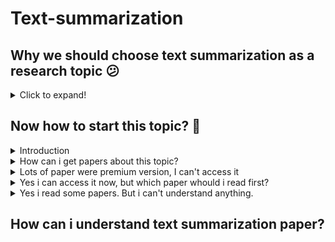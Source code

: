 # Text-summarization

## Why we should choose text summarization as a research topic :confused:
<details>
  <summary> Click to expand! </summary>
From my perspective, when I started to research. I was confused, which topics I should choose? Then I started to research it.  I found so many topics in NLP, but the problem is, every topic is in a stable phase. I was worried about it. After that, I found text summarization and it was not in a stable phase. Because text summarization has no accurate answer that can measure, how much good your model. And also this was a challenging topic. I got inspiration.

Another thing I found that in my country there was no better model published. So the first thing in any research is, "Is this topic already in a stable phase?". Still, text summarization is an amazing topic for research.
</details>

## Now how to start this topic? :face_with_head_bandage:
<details>
  <summary> Introduction </summary>
In any research, first, we need to know about that topic. In this case, we will do the same thing. We will search on google about this topic. Learn What is text summarization? :laughing: . Just spend 2-3 days about it.

2-3 days needed to make mindset. Now you should start reading papers about text summarization. At least you should read 10-20 papers.
</details>

<details>
  <summary> How can i get papers about this topic? </summary>
  It is a basic problem, where we will find the paper. The simple answer is google scholar. Google scholar collects all the research papers from all the research and journal sites.

So simply go [scholar](https://scholar.google.com)
</details>

<details>
  <summary> Lots of paper were premium version, I can't access it</summary>
 I am also depressed about it. How to access them!  After researching somedays, 
  I found an interesting https://sci-hub.se
  In this site, we can access lots of papers freely.
</details>

<details>
  <summary>Yes i can access it now, but which paper whould i read first?</summary>
  In scholar, we can easily select the year. So first read old papers. Cause we won't understand easily recent papers.
</details>

<details>
  <summary>Yes i read some papers. But i can't understand anything.</summary>
 
  After reading these papers, you will find some new keywords. These keywords will make you depressed.
  Cause without 1 or 2 papers you won't understand what exactly these papers did. :laughing: 
</details>

## How can i understand text summarization paper?




